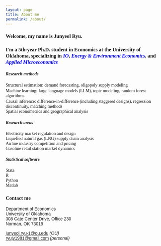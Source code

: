 ```yaml
---
layout: page
title: About me
permalink: /about/
---
```



### <span style="font-family: 'Times', serif">**Welcome, my name is Junyeol Ryu.** </span>  

### <span style="font-family: 'Times', serif">I'm a 5th-year Ph.D. student in Economics at the University of Oklahoma, specializing in <span style="color: blue">*IO*</span>, <span style="color: blue">*Energy & Environment Economics*</span>, and <span style="color: blue">*Applied Microeconomics*</span> </span>  






#### <span style="font-family: 'Times New Roman', serif">***Research methods***</span>  
<span style="font-family: 'Garamond', serif">  Structural estimation:</span> <span style="font-family: 'Garamond', serif">demand forecasting, oligopoly supply modeling</span>  
<span style="font-family: 'Garamond', serif">  Machine learning:</span> <span style="font-family: 'Garamond', serif">large language models (LLM), topic modeling, random forest algorithms</span>  
<span style="font-family: 'Garamond', serif">  Causal inference:</span> <span style="font-family: 'Garamond', serif">difference-in-difference (including staggered designs), regression discontinuity, matching methods</span>   
<span style="font-family: 'Garamond', serif">  Spatial econometrics and geographical analysis</span>  
 

#### <span style="font-family: 'Times New Roman', serif">***Research areas***</span>  
<span style="font-family: 'Garamond', serif">  Electricity market regulation and design  </span>  
<span style="font-family: 'Garamond', serif">  Liquefied natural gas (LNG) supply chain analysis</span>  
<span style="font-family: 'Garamond', serif">  Airline industry competition and pricing  </span>  
<span style="font-family: 'Garamond', serif">  Gasoline retail station market dynamics  </span>  

#### <span style="font-family: 'Times New Roman', serif">***Statistical software***</span>  
<span style="font-family: 'Garamond', serif">  Stata </span>  
<span style="font-family: 'Garamond', serif">  R  </span>  
<span style="font-family: 'Garamond', serif">  Python  </span>  
<span style="font-family: 'Garamond', serif">  Matlab  </span>  




### <span style="font-family: 'Times', serif">Contact me</span>  

<span style="font-family: 'Geneva', sans-serif">Department of Economics</span>  
<span style="font-family: 'Geneva', sans-serif">University of Oklahoma</span>  
<span style="font-family: 'Geneva', sans-serif">308 Cate Center Drive, Office 230</span>  
<span style="font-family: 'Geneva', sans-serif">Norman, OK 73019</span>  

<span style="font-family: 'Geneva', sans-serif">junyeol.ryu-1@ou.edu *(OU)* </span>  
<span style="font-family: 'Geneva', sans-serif">ryujy1981@gmail.com *(personal)* </span>  
